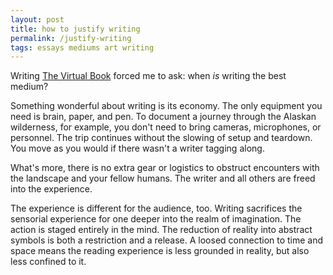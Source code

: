 ```yaml
---
layout: post
title: how to justify writing
permalink: /justify-writing
tags: essays mediums art writing
---
```


Writing [The Virtual Book](https://okjuan.medium.com/the-virtual-book-part-1-782ccd4cc360) forced me to ask: when _is_ writing the best medium?
<!--more-->

Something wonderful about writing is its economy.
The only equipment you need is brain, paper, and pen.
To document a journey through the Alaskan wilderness, for example, you don't need to bring cameras, microphones, or personnel.
The trip continues without the slowing of setup and teardown.
You move as you would if there wasn't a writer tagging along.

What's more, there is no extra gear or logistics to obstruct encounters with the landscape and your fellow humans.
The writer and all others are freed into the experience.

The experience is different for the audience, too.
Writing sacrifices the sensorial experience for one deeper into the realm of imagination.
The action is staged entirely in the mind.
The reduction of reality into abstract symbols is both a restriction and a release.
A loosed connection to time and space means the reading experience is less grounded in reality, but also less confined to it.